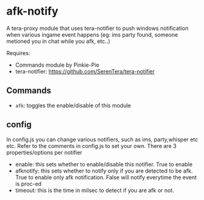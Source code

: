 # afk-notify
A tera-proxy module that uses tera-notifier to push windows notification when various ingame event happens (eg: ims party found, someone metioned you in chat while you afk, etc..)

Requires: 
- Commands module by Pinkie-Pie
- tera-notifier: https://github.com/SerenTera/tera-notifier

## Commands 
- `afk`: toggles the enable/disable of this module

## config
In config.js you can change various notifiers, such as ims, party,whisper etc etc. Refer to the comments in config.js to set your own.
There are 3 properties/options per notifier

- enable: this sets whether to enable/disable this notifier. True to enable
- afknotify: this sets whether to notify only if you are detected to be afk. True to enable only afk notification. False will notify everytime the event is proc-ed
- timeout: this is the time in milsec to detect if you are afk or not.
